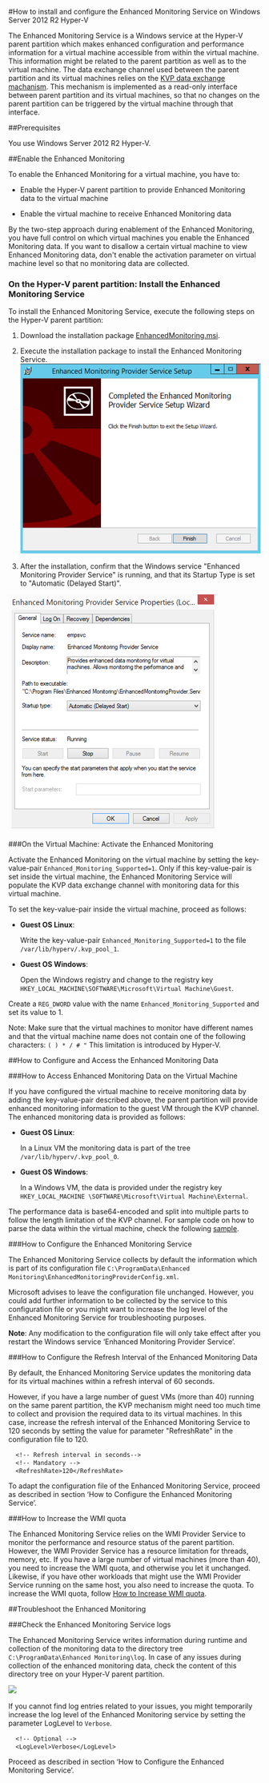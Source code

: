 #How to install and configure the Enhanced Monitoring Service on Windows Server 2012 R2 Hyper-V

The Enhanced Monitoring Service is a Windows service at the Hyper-V parent partition which makes enhanced configuration and performance information for a virtual machine accessible from within the virtual machine. This information might be related to the parent partition as well as to the virtual machine. 
The data exchange channel used between the parent partition and its virtual machines relies on the [KVP data exchange machanism](https://technet.microsoft.com/en-us/library/dn798297.aspx). This mechanism is implemented as a read-only interface between parent partition and its virtual machines, so that no changes on the parent partition can be triggered by the virtual machine through that interface.

##Prerequisites

You use Windows Server 2012 R2 Hyper-V. 
	
##Enable the Enhanced Monitoring

To enable the Enhanced Monitoring for a virtual machine, you have to:

* Enable the Hyper-V parent partition to provide Enhanced Monitoring data to the virtual machine

* Enable the virtual machine to receive Enhanced Monitoring data

By the two-step approach during enablement of the Enhanced Monitoring, you have full control on which virtual machines you enable the Enhanced Monitoring data. If you want to disallow a certain virtual machine to view Enhanced Monitoring data, don't enable the activation parameter on virtual machine level so that no monitoring data are collected.

### On the Hyper-V parent partition: Install the Enhanced Monitoring Service

To install the Enhanced Monitoring Service, execute the following steps on the Hyper-V parent partition:

1. Download the installation package [EnhancedMonitoring.msi](https://github.com/OSTC/enhanced-monitoring-service/releases/download/v1.1/EnhancedMonitoring.msi).

3. Execute the installation package to install the Enhanced Monitoring Service.
![](doc/finish.png)

3. After the installation, confirm that the Windows service "Enhanced Monitoring Provider Service" is running, and that its Startup Type is set to "Automatic (Delayed Start)".

![](doc/service.png)

###On the Virtual Machine: Activate the Enhanced Monitoring

Activate the Enhanced Monitoring on the virtual machine by setting the key-value-pair ```Enhanced_Monitoring_Supported=1```. Only if this key-value-pair is set inside the virtual machine, the Enhanced Monitoring Service will populate the KVP data exchange channel with monitoring data for this virtual machine.

To set the key-value-pair inside the virtual machine, proceed as follows:
* **Guest OS Linux**: 

  Write the key-value-pair ```Enhanced_Monitoring_Supported=1``` to the file ```/var/lib/hyperv/.kvp_pool_1```. 

* **Guest OS Windows**: 

  Open the Windows registry and change to the registry key ```HKEY_LOCAL_MACHINE\SOFTWARE\Microsoft\Virtual Machine\Guest```.

Create a ```REG_DWORD``` value with the name ```Enhanced_Monitoring_Supported``` and set its value to 1.

Note: Make sure that the virtual machines to monitor have different names and that the virtual machine name does not contain one of the following characters:
```( ) * / # "```
This limitation is introduced by Hyper-V.

##How to Configure and Access the Enhanced Monitoring Data

###How to Access Enhanced Monitoring Data on the Virtual Machine

If you have configured the virtual machine to receive monitoring data by adding the key-value-pair described above, the parent partition will provide enhanced monitoring information to the guest VM through the KVP channel.
The enhanced monitoring data is provided as follows:
* **Guest OS Linux**: 

  In a Linux VM the monitoring data is part of the tree ```/var/lib/hyperv/.kvp_pool_0```.

* **Guest OS Windows**: 

  In a Windows VM, the data is provided under the registry key ```HKEY_LOCAL_MACHINE \SOFTWARE\Microsoft\Virtual Machine\External```.

The performance data is base64-encoded and split into multiple parts to follow the length limitation of the KVP channel. 
For sample code on how to parse the data within the virtual machine, check the following [sample](/sample).

###How to Configure the Enhanced Monitoring Service

The Enhanced Monitoring Service collects by default the information which is part of its configuration file
```C:\ProgramData\Enhanced Monitoring\EnhancedMonitoringProviderConfig.xml```. 

Microsoft advises to leave the configuration file unchanged. However, you could add further information to be collected by the service to this configuration file or you might want to increase the log level of the Enhanced Monitoring Service for troubleshooting purposes. 

**Note**: Any modification to the configuration file will only take effect after you restart the Windows service ‘Enhanced Monitoring Provider Service’.

###How to Configure the Refresh Interval of the Enhanced Monitoring Data

By default, the Enhanced Monitoring Service updates the monitoring data for its virtual machines within a refresh interval of 60 seconds.

However, if you have a large number of guest VMs (more than 40) running on the same parent partition, the KVP mechanism might need too much time to collect and provision the required data to its virtual machines.
In this case, increase the refresh interval of the Enhanced Monitoring Service to 120 seconds by setting the value for parameter "RefreshRate" in the configuration file to 120.
```
  <!-- Refresh interval in seconds-->
  <!-- Mandatory -->
  <RefreshRate>120</RefreshRate>
```
To adapt the configuration file of the Enhanced Monitoring Service, proceed as described in section ‘How to Configure the Enhanced Monitoring Service’.

###How to Increase the WMI quota

The Enhanced Monitoring Service relies on the WMI Provider Service to monitor the performance and resource status of the parent partition. However, the WMI Provider Service has a resource limitation for threads, memory, etc. If you have a large number of virtual machines (more than 40), you need to increase the WMI quota, and otherwise you let it unchanged. Likewise, if you have other workloads that might use the WMI Provider Service running on the same host, you also need to increase the quota.
To increase the WMI quota, follow [How to Increase WMI quota](http://blogs.technet.com/b/askperf/archive/2008/09/16/memory-and-handle-quotas-in-the-wmi-provider-service.aspx).

##Troubleshoot the Enhanced Monitoring

###Check the Enhanced Monitoring Service logs


The Enhanced Monitoring Service writes information during runtime and collection of the monitoring data to the directory tree ```C:\ProgramData\Enhanced Monitoring\log```. In case of any issues during collection of the enhanced monitoring data, check the content of this directory tree on your Hyper-V parent partition.

![](doc/log.png)

If you cannot find log entries related to your issues, you might temporarily increase the log level of the Enhanced Monitoring service by setting the parameter LogLevel to ```Verbose```.
```
  <!-- Optional -->
  <LogLevel>Verbose</LogLevel>
```
Proceed as described in section ‘How to Configure the Enhanced Monitoring Service’.


